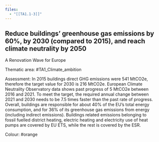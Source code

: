 ```yaml
---
files:
  - "[[TA1.1-3]]"
---
```

## Reduce buildings’ greenhouse gas emissions by 60%, by 2030 (compared to 2015), and reach climate neutrality by 2050
A Renovation Wave for Europe

Thematic area: #TA1_Climate_ambition

Assessment: In 2015 buildings direct GHG emissions were 541 MtCO2e, therefore the target value for 2030 is 216 MtCO2e.
European Climate Neutrality Observatory data shows past progress of 5 MtCO2e between 2016 and 2021. To meet the target, the required annual change between 2021 and 2030 needs to be 7.5 times faster than the past rate of progress. Overall, buildings are responsible for about 40%
of the EU’s total energy consumption, and for 36% of its greenhouse gas emissions from energy (including indirect emissions). Buildings related emissions belonging to fossil fuelled district heating, electric heating and electricity use of heat pumps are covered by EU ETS, while the rest is covered by the ESR.

Colour: #orange